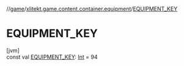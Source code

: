 //[game](../../index.md)/[xlitekt.game.content.container.equipment](index.md)/[EQUIPMENT_KEY](-e-q-u-i-p-m-e-n-t_-k-e-y.md)

# EQUIPMENT_KEY

[jvm]\
const val [EQUIPMENT_KEY](-e-q-u-i-p-m-e-n-t_-k-e-y.md): [Int](https://kotlinlang.org/api/latest/jvm/stdlib/kotlin/-int/index.html) = 94
